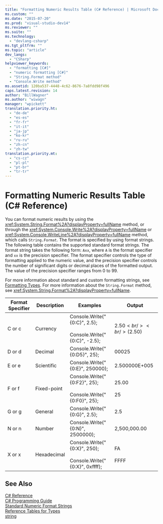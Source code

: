 ```yaml
---
title: "Formatting Numeric Results Table (C# Reference) | Microsoft Docs"
ms.custom: ""
ms.date: "2015-07-20"
ms.prod: "visual-studio-dev14"
ms.reviewer: ""
ms.suite: ""
ms.technology: 
  - "devlang-csharp"
ms.tgt_pltfrm: ""
ms.topic: "article"
dev_langs: 
  - "CSharp"
helpviewer_keywords: 
  - "formatting [C#]"
  - "numeric formatting [C#]"
  - "String.Format method"
  - "Console.Write method"
ms.assetid: 120ba537-4448-4c62-8676-7a8fdd98f496
caps.latest.revision: 14
author: "BillWagner"
ms.author: "wiwagn"
manager: "wpickett"
translation.priority.ht: 
  - "de-de"
  - "es-es"
  - "fr-fr"
  - "it-it"
  - "ja-jp"
  - "ko-kr"
  - "ru-ru"
  - "zh-cn"
  - "zh-tw"
translation.priority.mt: 
  - "cs-cz"
  - "pl-pl"
  - "pt-br"
  - "tr-tr"
---
```

# Formatting Numeric Results Table (C# Reference)
You can format numeric results by using the <xref:System.String.Format%2A?displayProperty=fullName> method, or through the <xref:System.Console.Write%2A?displayProperty=fullName> or <xref:System.Console.WriteLine%2A?displayProperty=fullName> method, which calls `String.Format`. The format is specified by using format strings. The following table contains the supported standard format strings. The format string takes the following form: `Axx`, where `A` is the format specifier and `xx` is the precision specifier. The format specifier controls the type of formatting applied to the numeric value, and the precision specifier controls the number of significant digits or decimal places of the formatted output. The value of the precision specifier ranges from 0 to 99.  
  
 For more information about standard and custom formatting strings, see [Formatting Types](../Topic/Formatting%20Types%20in%20the%20.NET%20Framework.md). For more information about the `String.Format` method, see <xref:System.String.Format%2A?displayProperty=fullName>.  
  
|Format Specifier|Description|Examples|Output|  
|----------------------|-----------------|--------------|------------|  
|C or c|Currency|Console.Write("{0:C}", 2.5);<br /><br /> Console.Write("{0:C}", -2.5);|$2.50<br /><br /> ($2.50)|  
|D or d|Decimal|Console.Write("{0:D5}", 25);|00025|  
|E or e|Scientific|Console.Write("{0:E}", 250000);|2.500000E+005|  
|F or f|Fixed-point|Console.Write("{0:F2}", 25);<br /><br /> Console.Write("{0:F0}", 25);|25.00<br /><br /> 25|  
|G or g|General|Console.Write("{0:G}", 2.5);|2.5|  
|N or n|Number|Console.Write("{0:N}", 2500000);|2,500,000.00|  
|X or x|Hexadecimal|Console.Write("{0:X}", 250);<br /><br /> Console.Write("{0:X}", 0xffff);|FA<br /><br /> FFFF|  
  
## See Also  
 [C# Reference](../../../csharp/language-reference/index.md)   
 [C# Programming Guide](../../../csharp/programming-guide/index.md)   
 [Standard Numeric Format Strings](../Topic/Standard%20Numeric%20Format%20Strings.md)   
 [Reference Tables for Types](../../../csharp/language-reference/keywords/reference-tables-for-types.md)   
 [string](../../../csharp/language-reference/keywords/string.md)